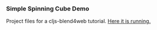 ### Simple Spinning Cube Demo

Project files for a cljs-blend4web tutorial.  [Here it is running.](https://mikebelanger.github.io/new-project/target/)
